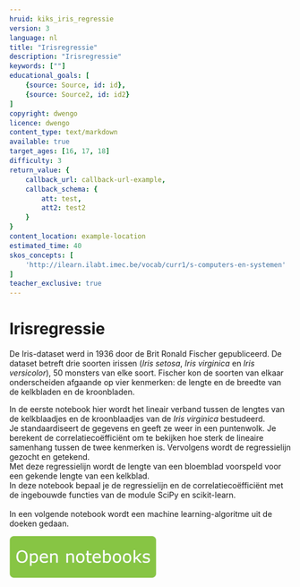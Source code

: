 ```yaml
---
hruid: kiks_iris_regressie
version: 3
language: nl
title: "Irisregressie"
description: "Irisregressie"
keywords: [""]
educational_goals: [
    {source: Source, id: id}, 
    {source: Source2, id: id2}
]
copyright: dwengo
licence: dwengo
content_type: text/markdown
available: true
target_ages: [16, 17, 18]
difficulty: 3
return_value: {
    callback_url: callback-url-example,
    callback_schema: {
        att: test,
        att2: test2
    }
}
content_location: example-location
estimated_time: 40
skos_concepts: [
    'http://ilearn.ilabt.imec.be/vocab/curr1/s-computers-en-systemen'
]
teacher_exclusive: true
---
```


# Irisregressie
De Iris-dataset werd in 1936 door de Brit Ronald Fischer gepubliceerd. De dataset betreft drie soorten irissen (_Iris setosa_, _Iris virginica_ en _Iris versicolor_), 50 monsters van elke soort. Fischer kon de soorten van elkaar onderscheiden afgaande op vier kenmerken: de lengte en de breedte van de kelkbladen en de kroonbladen.

In de eerste notebook hier wordt het lineair verband tussen de lengtes van de kelkblaadjes en de kroonblaadjes van de _Iris virginica_ bestudeerd. <br>
Je standaardiseert de gegevens en geeft ze weer in een puntenwolk. Je berekent de correlatiecoëfficiënt om te bekijken hoe sterk de lineaire samenhang tussen de twee kenmerken is. Vervolgens wordt de regressielijn gezocht en getekend.<br>
Met deze regressielijn wordt de lengte van een bloemblad voorspeld voor een gekende lengte van een kelkblad.<br>
In deze notebook bepaal je de regressielijn en de correlatiecoëfficiënt met de ingebouwde functies van de module SciPy en scikit-learn.<br><br>
In een volgende notebook wordt een machine learning-algoritme uit de doeken gedaan.

[![](embed/Knop.png "Knop")](https://kiks.ilabt.imec.be/hub/tmplogin?id=1910 "Irisregressie")
